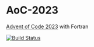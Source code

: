 # AoC-2023

[Advent of Code 2023](https://adventofcode.com/2023) with Fortran

[![Build Status](https://github.com/jacobwilliams/AoC-2023/actions/workflows/CI.yml/badge.svg)](https://github.com/jacobwilliams/AoC-2023/actions)
